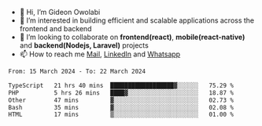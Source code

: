 - 👋 Hi, I’m Gideon Owolabi
- 👀 I’m interested in building efficient and scalable applications across the frontend and backend
- 💞️ I’m looking to collaborate on <b>frontend(react)</b>, <b>mobile(react-native)</b> and <b>backend(Nodejs, Laravel)</b> projects
- 📫 How to reach me <a href="mailto:gideoniyin2021@gmail.com">Mail</a>, <a href="https://www.linkedin.com/in/gideon-owolabi-9b667a232/">LinkedIn</a> and <a href="https://wa.me/2348055377085">Whatsapp</a>

<!---
gude1/gude1 is a ✨ special ✨ repository because its `README.md` (this file) appears on your GitHub profile.
You can click the Preview link to take a look at your changes.
--->

<!--START_SECTION:waka-->

```txt
From: 15 March 2024 - To: 22 March 2024

TypeScript   21 hrs 40 mins  ██████████████████▓░░░░░░   75.29 %
PHP          5 hrs 26 mins   ████▓░░░░░░░░░░░░░░░░░░░░   18.87 %
Other        47 mins         ▓░░░░░░░░░░░░░░░░░░░░░░░░   02.73 %
Bash         35 mins         ▓░░░░░░░░░░░░░░░░░░░░░░░░   02.08 %
HTML         17 mins         ▒░░░░░░░░░░░░░░░░░░░░░░░░   01.00 %
```

<!--END_SECTION:waka-->
